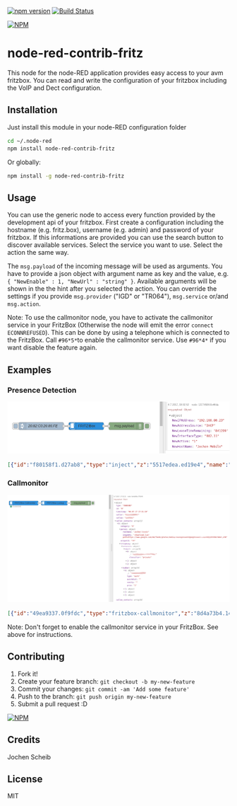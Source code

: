 [![npm version](https://badge.fury.io/js/node-red-contrib-fritz.svg)](https://badge.fury.io/js/node-red-contrib-fritz)
[![Build Status](https://travis-ci.org/bashGroup/node-red-contrib-fritz.svg?branch=master)](https://travis-ci.org/bashGroup/node-red-contrib-fritz)

[![NPM](https://nodei.co/npm/node-red-contrib-fritz.png?compact=true)](https://nodei.co/npm/node-red-contrib-fritz/)

# node-red-contrib-fritz

This node for the node-RED application provides easy access to your avm fritzbox. You can read and write the configuration of your fritzbox including the VoIP and Dect configuration.

## Installation
Just install this module in your node-RED configuration folder

```bash
cd ~/.node-red
npm install node-red-contrib-fritz
```

Or globally:

```bash
npm install -g node-red-contrib-fritz
```

## Usage
You can use the generic node to access every function provided by the development api of your fritzbox. First create a configuration including the hostname (e.g. fritz.box), username (e.g. admin) and password of your fritzbox. If this informations are provided you can use the search button to discover available services. Select the service you want to use. Select the action the same way.

The `msg.payload` of the incoming message will be used as arguments. You have to provide a json object with argument name as key and the value, e.g. `{ "NewEnable" : 1, "NewUrl" : "string" }`. Available arguments will be shown in the the hint after you selected the action.
You can override the settings if you provide `msg.provider` ("IGD" or "TR064"), `msg.service` or/and `msg.action`.

Note: To use the callmonitor node, you have to activate the callmonitor service in your FritzBox (Otherwise the node will emit the error `connect ECONNREFUSED`). This can be done by using a telephone which is connected to the FritzBox. Call `#96*5*`to enable the callmonitor service. Use `#96*4*` if you want disable the feature again.


## Examples

### Presence Detection

![Presence](/examples/presence.png)

```json
[{"id":"f80158f1.d27ab8","type":"inject","z":"5517edea.ed19e4","name":"20:82:C0:26:86:FE","topic":"","payload":"{\"NewMACAddress\": \"20:82:C0:26:86:FE\" }","payloadType":"json","repeat":"","crontab":"","once":false,"x":350,"y":140,"wires":[["7b27936b.08bc8c"]]},{"id":"7b27936b.08bc8c","type":"fritzbox-in","z":"5517edea.ed19e4","device":"28b24ff3.2b8f1","name":"","service":"urn:dslforum-org:service:Hosts:1","action":"GetSpecificHostEntry","arguments":"{\"NewMACAddress\":\"value\"}","x":530,"y":140,"wires":[["12274598.0e46da"]]},{"id":"12274598.0e46da","type":"debug","z":"5517edea.ed19e4","name":"","active":true,"console":"false","complete":"false","x":690,"y":140,"wires":[]},{"id":"28b24ff3.2b8f1","type":"fritzbox-config","z":"","name":"","host":"192.168.80.1","port":"49000","ssl":false}]
```

### Callmonitor

![Callmonitor](/examples/callmonitor.png)

```json
[{"id":"49ea9337.0f9fdc","type":"fritzbox-callmonitor","z":"8d4a73b4.140f","device":"28b24ff3.2b8f1","name":"","topic":"","x":240,"y":100,"wires":[["635c2f29.f18ad"]]},{"id":"635c2f29.f18ad","type":"fritzbox-contact","z":"8d4a73b4.140f","device":"28b24ff3.2b8f1","name":"","topic":"","phonebook":"0","ccode":"DE","x":450,"y":100,"wires":[["6a4a06bc.f70b48"]]},{"id":"6a4a06bc.f70b48","type":"debug","z":"8d4a73b4.140f","name":"","active":true,"console":"false","complete":"false","x":630,"y":100,"wires":[]},{"id":"28b24ff3.2b8f1","type":"fritzbox-config","z":"","name":"","host":"192.168.80.1","port":"49000","ssl":false}]
```

Note: Don't forget to enable the callmonitor service in your FritzBox. See above for instructions.


## Contributing
1. Fork it!
2. Create your feature branch: `git checkout -b my-new-feature`
3. Commit your changes: `git commit -am 'Add some feature'`
4. Push to the branch: `git push origin my-new-feature`
5. Submit a pull request :D

[![NPM](https://mapero.github.io/paypal.png)](https://www.paypal.me/JochenScheib/2)

## Credits
Jochen Scheib

## License
MIT
